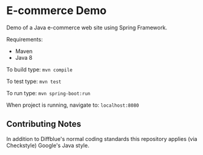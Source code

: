 # E-commerce Demo

Demo of a Java e-commerce web site using Spring Framework.

Requirements:
- Maven
- Java 8

To build type:
  `mvn compile`

To test type:
  `mvn test`

To run type:
  `mvn spring-boot:run`

When project is running, navigate to:
 `localhost:8080`

## Contributing Notes

In addition to Diffblue's normal coding standards this repository applies (via Checkstyle) Google's Java style.
